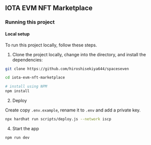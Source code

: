 ## IOTA EVM NFT Marketplace

### Running this project

#### Local setup

To run this project locally, follow these steps.

1. Clone the project locally, change into the directory, and install the dependencies:

```sh
git clone https://github.com/hiroshisekiya644/spaceseven

cd iota-evm-nft-marketplace

# install using NPM
npm install
```

2. Deploy

Create copy `.env.example`, rename it to `.env` and add a private key.

```sh
npx hardhat run scripts/deploy.js --network iscp
```

4. Start the app

```
npm run dev
```
